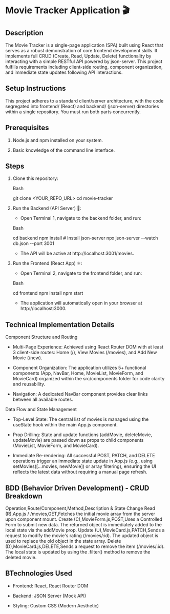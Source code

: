 # Movie Tracker Application 🎬

## Description

The Movie Tracker is a single-page application (SPA) built using React that serves as a robust demonstration of core frontend development skills. It implements full CRUD (Create, Read, Update, Delete) functionality by interacting with a simple RESTful API powered by json-server. This project fulfills requirements including client-side routing, component organization, and immediate state updates following API interactions.

## Setup Instructions

This project adheres to a standard client/server architecture, with the code segregated into frontend/ (React) and backend/ (json-server) directories within a single repository. You must run both parts concurrently.

## Prerequisites
  1. Node.js and npm installed on your system.

  2. Basic knowledge of the command line interface.

## Steps
  1. Clone this repository:

      Bash

       git clone <YOUR_REPO_URL>
       cd movie-tracker

  2. Run the Backend (API Server) 💾:

     - Open Terminal 1, navigate to the backend folder, and run:

      Bash

       cd backend
       npm install  # Install json-server
       npx json-server --watch db.json --port 3001

     - The API will be active at http://localhost:3001/movies.

  3. Run the Frontend (React App) ⚛️:

     - Open Terminal 2, navigate to the frontend folder, and run:

      Bash

       cd frontend
       npm install
       npm start

     - The application will automatically open in your browser at http://localhost:3000.

## Technical Implementation Details
Component Structure and Routing
  - Multi-Page Experience: Achieved using React Router DOM with at least 3 client-side routes: Home (/), View Movies (/movies), and Add New Movie (/new).

  - Component Organization: The application utilizes 5+ functional components (App, NavBar, Home, MovieList, MovieForm, and MovieCard) organized within the src/components folder for code clarity and reusability.

  - Navigation: A dedicated NavBar component provides clear links between all available routes.

Data Flow and State Management
  - Top-Level State: The central list of movies is managed using the useState hook within the main App.js component.

  - Prop Drilling: State and update functions (addMovie, deleteMovie, updateMovie) are passed down as props to child components (MovieList, MovieForm, and MovieCard).

  - Immediate Re-rendering: All successful POST, PATCH, and DELETE operations trigger an immediate state update in App.js (e.g., using setMovies([...movies, newMovie]) or array filtering), ensuring the UI reflects the latest data without requiring a manual page refresh.

## BDD (Behavior Driven Development) - CRUD Breakdown
Operation,Route/Component,Method,Description & State Change
Read (R),App.js / /movies,GET,Fetches the initial movie array from the server upon component mount.
Create (C),MovieForm.js,POST,Uses a Controlled Form to submit new data. The returned object is immediately added to the local state via the addMovie prop.
Update (U),MovieCard.js,PATCH,Sends a request to modify the movie's rating (/movies/:id). The updated object is used to replace the old object in the state array.
Delete (D),MovieCard.js,DELETE,Sends a request to remove the item (/movies/:id). The local state is updated by using the .filter() method to remove the deleted movie.

## BTechnologies Used
 - Frontend: React, React Router DOM

 - Backend: JSON Server (Mock API)

 - Styling: Custom CSS (Modern Aesthetic)